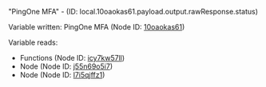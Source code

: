 "PingOne MFA" - (ID: local.10oaokas61.payload.output.rawResponse.status)

Variable written:
PingOne MFA (Node ID: [10oaokas61](../nodes/10oaokas61.md))

Variable reads:
* Functions (Node ID: [icy7kw57ll](../nodes/icy7kw57ll.md))
* Node (Node ID: [j55n69o5i7](../nodes/j55n69o5i7.md))
* Node (Node ID: [l7i5qjffz1](../nodes/l7i5qjffz1.md))
